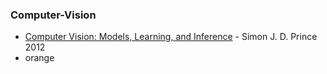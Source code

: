 ### Computer-Vision

* [Computer Vision: Models, Learning, and Inference](http://www.computervisionmodels.com/) - Simon J. D. Prince 2012
* orange

